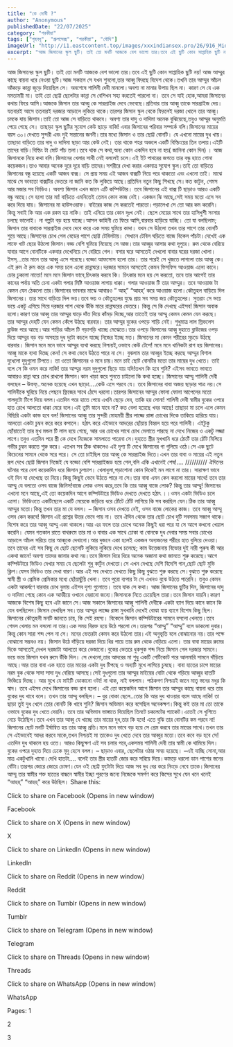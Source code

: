 ```yaml
---
title: "কে দোষী ?"
author: "Anonymous"
publishedDate: "22/07/2025"
category: "পরকীয়া"
tags: ["গৃহবধূ", "গ্রুপসেক্স", "পরকীয়া", "বৌদি"]
imageUrl: "http://i1.eastcontent.top/images/xxxindiansex.pro/26/916_Middle_s.jpg"
excerpt: "আজ জিসানের স্কুল ছুটি। তাই তো মনটি আজকে বেশ ভালো তার।তবে এই ছুটি কোন সাপ্তাহিক ছুটি নয়! আজ আম্মুর কাছে বায়না ধরে নেওয়া ছুটি।আজ সকালে সে যখন শুনলো,তার আব্বু ফিরছে বিদেশ থেকে।তখনি তার আম্মুর আঁচল আঁক..."
---
```


আজ জিসানের স্কুল ছুটি। তাই তো মনটি আজকে বেশ ভালো তার।তবে এই ছুটি কোন সাপ্তাহিক ছুটি নয়! আজ আম্মুর কাছে বায়না ধরে নেওয়া ছুটি।আজ সকালে সে যখন শুনলো,তার আব্বু ফিরছে বিদেশ থেকে।তখনি তার আম্মুর আঁচল আঁকড়ে কান্না জুড়ে দিয়েছিল সে। অবশেষে শালিনী দেবী মানলো।অবশ্য না মানার উপায় ছিল না। কারণ সে যে এক মমতাময়ী মা। তাই তো ছোট্ট ছেলেটার কান্না সে বেশিখন সহ‍্য করতেই পারলো না।
তবে সে যাই হোক,আমরা জিসানের কথায় ফিরে আসি।আজকে জিসান তার আব্বু কে সারপ্রাইজ দেবে ভেবেছে।প্রতিবার তার আব্বু তাকে সারপ্রাইজ দেয়। যতবারই আসে ততবারই দরজার আড়ালে লুকিয়ে থাকে।তারপর জিসান স্কুল থেকে ফিরলেই দরজা খোলে তার আব্বু। চমকে যায় জিসান।তাই তো আজ সে বাড়িতে থাকবে। অবশ্য তার দাদু ও দাদিমা অনেক বুঝিয়েছে,তবুও আম্মুর অনুমতি পেয়ে গেছে সে। তাছাড়া স্কুল ছুটির সুযোগ কেউ ছাড়ে নাকি!
এবার জিসানের পরিবার সম্পর্কে বলি।জিসানের মায়ের বয়স ৩০।দেখতে সুন্দরী এবং দুই সন্তানের জননী।তার মধ্যে জিসান ও তার ছোট্ট বোনটি। যে এখনো মায়ের দুধ খায়।তাছাড়া বাড়িতে তার দাদু ও দাদিমা ছাড়া আর কেউ নেই। তার থাকে শহর অঞ্চলে একটি বিল্ডিংয়ের তিন তলায়।এইটি তাদের বাড়ি।বিল্ডিং টা মোট পাঁচ তলা।তবে থাক সে কথা,অন‍্য কোন একদিন হবে না হয়( জানিনা কোন দিন) । আজ জিসানকে নিয়ে কথা বলি।জিসানের খেলার সাথী নেই বললেই চলে।এই ইট পাথরের জগতে তার বন্ধু হাতে গোনা কয়েকজন।তাও আবার অনেক দুরে দূরে বাড়ি তাদের।সশরীরে দেখা করার একমাত্র সুযোগ স্কুল।তাই তো বাড়িতে জিসানের বন্ধু হয়েছে একটি আজব বাক্স। সে প্রায় সময় এই আজব বাক্সটি নিয়ে পরে থাকতো এবং এখনো তাই। মাঝে মাঝে সে ভাবতো বাক্সটির ভেতরে না জানি কত কি লুকিয়ে আছে।প্রতিদিন নতুন কিছু শিখছে সে।কত কাটুন, গেমস আর মজার সব ভিডিও।
অবশ্য জিসান এখন জানে এটি কম্পিউটার। তবে জিসানের এই বাক্স টি ছাড়াও আরও একটি বন্ধু আছে।সে হলো তার মা!
বাড়িতে এমনিতেই তেমন কোন কাজ নেই। একজন ঝি আছে,সেই সময় মতো এসে সব করে দিয়ে যায়। জিসানের মা হাউসওয়াফ। বাইরের কাজ সে করতেই পারতো।পড়ালেখা সে তো আর কম করেনি। কিন্তু সবাই কি আর এক রকম হয় নাকি। তাই এনিয়ে তার কোন দুঃখ নেই। ছেলে মেয়ের সাথে তার হাসিখুশী সংসার চলছে ভালোই। না গল্পটা বড় হয়ে যাচ্ছে।আসল কাহিনী তে ফিরে আসি,বারবার হাড়িয়ে যাচ্ছি।
তো যা বলছিলাম; জিসান তার বাবাকে সারপ্রাইজ দেবে দেবে করে এক সময় ঘুমিয়ে কাদা। যখন সে উঠলো তখন তার পাশে তার বোনটি শুয়ে আছে।জিসানের চোখ গেল বেডের পাশে ছোট্ট টেবিলটায়। সেখানে টেবিল ঘড়িতে বাজে বিকেল পাঁচটা।দেখেই এক লাফে খাট ছেরে উঠলো জিসান।বড্ড বেশি ঘুমিয়ে নিয়েছে সে আজ।তার আব্বুর আসার কথা দূপুরে। রুম থেকে বেরিয়ে যাবার আগে বোনটিকে একবার দেখেনিয়ে সে বেরিয়ে গেল। বসার ঘরে আসতেই দেখলো বাবার ঘরের দরজা খোলা। ইসস্…তার মানে তার আব্বু এসে পরেছে।বড্ডো আফসোস হলো তার। তার পরেই সে খুজতে লাগলো তার আব্বু কে।এই রুম ঐ রুম করে এক সময় চলে এলো রান্নাঘরে।দরজার সামনে আসতেই কেমন ফিসফিস আওয়াজ এলো কানে।
চোর ঢুকলো নাতো! মনে মনে জিসান ভাবে,চিৎকার করবে কি। চিৎকার মনে হয় সে করতো, তবে তার আগেই তার কানের পর্দায় অতি চেনা একটা গলার মিষ্টি আওয়াজ লাগায় ধাক্কা। গলার আওয়াজ টি তার আম্মুর। তবে আওয়াজ টা কেমন যেন ঠেকলো তার।জিসানের ভাবনার মাঝে আবারও ” আহ্” “আহহ্’ করে আওয়াজ হলো।কৌতুহল বাড়িয়ে দিল জিসানের। তার সাথে বাড়িয়ে দিল ভয়।তবে ভয় ও কৌতুহলের যুদ্ধে প্রায় সব সময় জয় কৌতুহলের। সুতরাং সে ভয়ে ভয়ে একটু এগিয়ে গিয়ে দরজার পাশ থেকে উঁকি মারে রান্নাঘরের ভেতরে। কিন্তু সে কি দেখছে এইসব!
জিসান অবাক হলো।কারণ তার আব্বু তার আম্মুর ঘাড়ে দাঁত দিয়ে কাঁমড় দিচ্ছে,আর তাতেই তার আম্মু কেমন কেমন যেন করছে। তার আম্মুর দেহটি যেন কেমন কেঁপে উঠছে বারবার। তার আম্মুর বুকের ওপড়ে শাড়ি নেই। শুধুমাত্র লাল স্লিভলেস ব্লাউজ পরে আছে।আর শাড়ির আঁচল টি গড়াগড়ি খাচ্ছে মেঝেতে।তার ওপড়ে জিসানের আব্বু দুহাতে ব্লাউজের ওপড় দিয়ে আম্মুর বড় বড় অসহায় দুধ দুটো কচলে যাচ্ছে নিজের ইচ্ছে মত। জিসানের মা কেমন শরীরের মুচড়ে উঠছে বারবার।
জিসান মনে মনে ভাবে আম্মুর ব‍্যথা করছে নিশ্চয়ই,ওভাবে কেউ টেপে! মনে মনে খানিকটা রাগ হয় জিসানের।আব্বু মাকে ব‍্যথা দিচ্ছে কেন! সে কথা ভেবে উঠতে পারে না সে। বুঝলাম তার আব্বুর ইচ্ছে করছে আম্মুর বিশাল দুধেলো দুদুগুলো টিপতে। তা ওতো জিসানের ও মনে চায়।মনে চাই ছোট বোনটির মতো তার মায়ের দুধ খেতে। তাই বলে সে কি ওমন করে নাকি! তার আম্মুর নরম দুদুগুলো ছিড়ে যায় যদি!তখন কি হবে শুনি?
এইসব ভাবতে ভাবতে আবারও রান্না ঘরে চোখ রাখলো জিসান।কান খাড়া করে শুনতে চাইলো কি কথা হচ্ছে। জিসানের আম্মু শালিনী দেবী বলছেন
– উফফ্..অনেক হয়েছে এখন ছাড়ো….কেউ এসে পরবে যে।
তবে জিসানের বাবা অজয় ছাড়ার পাত্র নয়।সে শালিনীকে ঘুরিয়ে নিয়ে পেছনে ফ্রিজের সাথে ঠেসে ধরলো।তারপর জিসানের আম্মুর ফোলা ফোলা আপেলের মতো গালদুটো টিপে দিয়ে বলল।এতদিন পরে হাতে পেয়ে এখনি ছেড়ে দেব, তাকি হয় সোনা!
শালিনী দেবী স্বামীর বুকের ওপরে হাত রেখে আলতো ধাক্কা মেরে বলে।এই তুমি স্নানে যাবে না? কত বেলা হয়েছে খবর আছে! তাছাড়া মা চলে এলে কেমন বিছিরি একটা কান্ড হবে বল!
জিসানের আব্বু তার সুন্দরী মোহময়ী স্ত্রীর লাজ্জে রাঙ্গা চোখের দিকে তাকিয়ে হারিয়ে যায়।আলতো একটা চুম্বন করে করে কপালে। হঠাৎ করে এইভাবে আদরের ছোঁয়ায় বিহ্বল হয়ে পরে শালিনী। এইটুকু ছোঁয়াতেই তার মুখ মন্ডল টি লাল হয়ে গেছে, আর ওর চোখের সাথে চোখ মেলাতে পারছে না দেখে নিজের ও একটু লজ্জা লাগে।তবুও এতদিন পরে স্ত্রী কে দেখে নিজেকে সামলাতে পারেনা সে।দুহাতে স্ত্রীর মুখখানি ধরে ঠোটেঁ তার ঠোঁট মিলিয়ে গভীর চুম্বন করতে শুরু করে।
এতখন সব ঠিক থাকলেও এই দৃশ্য টি দেখে জিসানের গা গুলিয়ে ওঠে।সে এক ছুটে কিচেনের সামনে থেকে সরে পরে। সে তো চাইছিল তার আব্বু কে সারপ্রাইজ দিতে।এখন তার বাবা ও মায়ের এই নতুন রূপ দেখে ছোট্ট জিসান নিজেই যে বড্ডো বেশি সারপ্রাইজড হয়ে গেল,বলি একি এখানেই শেষ!….
//////////
ঐদিনের ঘটনার পরে বেশ কয়েকদিন ধরে জিসান চুপচাপ। খেলাধুলা,পড়াশোনা কোন দিকেই মন লাগে না তার। সারাক্ষণ ভাবে ওই দিন যা দেখেছে তা নিয়ে।কিন্তু কিছুই ভেবে উঠতে পারে না সে।তার বাবা এমন কেন করলো মায়ের সাথে! তবে তার আম্মু যে বলতো ওসব বাজে জিনিস!বাজে লোক ওসব করে,তবে কি তার আব্বু বাজে লোক? কিন্তু তার আম্মু!
জিসানের এখনো মনে আছে,এই তো কয়েকদিন আগে কম্পিউটারে ভিডিও দেখতে দেখতে হঠাৎ ।।ওমন একটা ভিডিও চলে এলো। ভিডিওতে একটিছেলে একটি মেয়েকে জড়িয়ে ধরে ঠোঁটে ঠোঁট লাগিয়ে কি সব করছিল যেন।ঠিক তার আব্বু আম্মুর মতো।কিন্তু তখন তার মা যে বলল।
– জিসান ওসব দেখতে নেই, ওসব বাজে লোকের কাজ।
তবে আব্বু আম্মু ওসব কেন করবে! জিসান এই প্রশ্নের উত্তর ভেবে পায় না। তবে ঐদিন থেকে তার ছোট চোখ দুটি সবসময় সজাগ থাকে।বিশেষ করে তার আব্বু আম্মু একা থাকলে।আর এর ফলে তার চোখে অনেক কিছুই ধরা পরে যা সে আগে কখনো খেয়াল করেনি।
যেমন গতকাল রাতে বাথরুমে তার মা ও বাবার এক সাথে ঢোকা বা বোনকে দুধ দেবার সময় সবার চোখের আড়ালে আঁচল সরিয়ে তার আব্বুকে দেখানো।আর দুজনে একা হলেই একজন অন‍্যজনের শরীরে হাত বুলিয়ে দেওয়া। তবে তাদের এই সব কিছু যে ছোট ছেলেটি লুকিয়ে লুকিয়ে দেখে চলেছে; কাম উত্তেজনায় বিভোর দুই নারী পুরুষ কী আর একথা জানে!
অবশ্য তাদের জানার কথা নয়।তবে জিসান ধিরে ধিরে অনেক অজানা কথা জানতে শুরু করেছে।আগে কম্পিউটারে ভিডিও দেখার সময় যে ছেলেটা শুধু কার্টুন দেখতো।সে এখন দেখছে দেশি বিদেশি গান,ছোট ছোট মুভি ক্লিপ।যেসব ভিডিও তার দেখা বারণ।আর এই সব দেখতে দেখতে কিছু কিছু বুঝতে শুরু করছে সে।বুঝতে শুরু করেছে স্বামী স্ত্রী ও প্রেমিক প্রেমিকার মধ্যে ছোঁয়াছুঁয়ি খেলা। তবে পুরো ব‍্যপার টা সে এখনও বুঝে উঠতে পারেনি। তবুও কেমন একটা আকর্ষণে বারবার চোখ বুলায় এইসব দৃশ্য গুলোতে।
তবে যাক সে কথা। আজ জিসানের ছুটির দিন, জিসানের দাদু ও দাদিমা গেছে কোন এক আত্মীয়ে ওখানে বেরানো জন্যে।জিসানকে নিতে চেয়েছিল তারা।তবে জিসান যায়নি।কারণ আজকে বিশেষ কিছু হবে এটা জানে সে।আজ সকালে জিসানের আব্বু শালিনী দেবীকে একটা ব‍্যাগ দিয়ে কানে কানে কি যেন বলছিলেন।জিসান দেখছিল সব।তার আম্মুর লাজ্জে রাঙ্গা মুখখানি দেখেই বোঝা যায় ব‍্যাগে বিশেষ কিছু ছিল। জিসানের কৌতূহলী মনটি জানতে চায়, কি সেই রহস্য।
বিকেলে জিসান কম্পিউটারের সামনে বসলো খেলতে।তবে গেমস খেলায় মন বসলো না তার।এক সময় বিরক্ত হয়ে উঠে পরলো সে।তারপর “আম্মু” “আম্মু” বলে ডাকলো দুবার।কিন্তু কোন সারা শব্দ পেল না সে। মনের ভেতরটা কেমন করে উঠলো তার।এই অনুভূতি বলে বোঝানোর নয়।তার পক্ষে বোঝানো সম্ভবও নয়।
জিসান উঠে দাঁড়িয়ে দরজা দিয়ে ধির পায়ে তার রুম থেকে বেড়িয়ে এলো। তার বাবা মায়ের রুমের দিকে আসতেই,দেখল দরজাটা আলতো করে ভেজানো।বুকের ভেতরে ধুকপুক শব্দ নিয়ে জিসান গেল দরজার সামনে। ভয়ে ভয়ে জিসান যখন রুমে উঁকি দিল। সে দেখলো,তার আদরের মা শুধু একটি পেটিকোট পরে আলমারি সামনে দাঁড়িয়ে আছে।আর তার বাবা এক হাতে তার মায়ের একটা দুধ টিপছে ও অন‍্যটি মুখে লাগিয়ে চুষছে। বাবা হাতের চাপে মায়ের নরম বুক থেকে সাদা সাদা দুধ বেরিয়ে আসছে।সেই দুধগুলো তার আম্মুর মাইয়ের বোটা থেকে গড়িয়ে আব্বুর হাতটি ভিজিয়ে দিচ্ছে। আর মুখে যে মাইটি ডোকানো ওটা! না থাক, নাই বললাম। পাঠকগণ নিশ্চয়ই জানে মাতৃ স্তনের মধুর কি স্বাদ। তবে এইসব দেখে জিসানের বড্ড রাগ হলো। এই তো কয়েকদিন আগে জিসান তার আম্মুর কাছে বায়না ধরে তার বুকের দুধ খাবে বলে। তখন তার আম্মু বলছিল।
– ধুর বোকা ছেলে..তোর কি আর দুধ খাওয়ার বয়স আছে নাকি! তা ছাড়া তুই দুধ খেলে তোর বোনটি কি খাবে শুনি?
জিসান অভিমান করে বসেছিল অনেকক্ষণ।কিন্তু কই তার মা তো তাকে ওভাবে বুকের দুধ খেতে দেয়নি। তবে তার অভিমান ভাঙ্গাতে দিয়েছিল তিনটে চকলেটের প‍্যাকেট।এতেই সে খুশিতে নেচে উঠেছিল।তবে এখন তার আব্বু যে খাচ্ছে তার মায়ের দুধ,তার কি হবে! এতে বুঝি তার বোনটির কম পরবে না! জিসানের ছোট মনটি ইর্ষান্বিত হয় তার আব্বু প্রতি।মনে মনে ভাবে বড় হয়ে সে প্রেম করবে তার মায়ের সাথে।তখন তার সে এইভাবেই আদর করবে মাকে,তখন নিশ্চয়ই মা তাকেও দুধ খেতে দেবে তার আব্বুর মতো।তবে কবে বড় হবে সে! এতদিন দুধ থাকলে হয় ওতে।
আরও কিছুক্ষণ এই সব চলার পরে,একসময় শালিনী দেবী তার স্বামী কে থামিয়ে দিল। বুকের ওপরে দুহাত দিয়ে ঢেকে মৃদু হেসে বলল।
– ছাড়াও এবার, ছেলেটার ওঠার সময় হয়েছে।
–এই যাচ্ছি সোনা,আর মাত্র একটুখানি খাবো।দেখি হাতটা….
বলেই তার স্ত্রীর হাতটি জোর করে সরিয়ে দিয়ে।কামড়ে ধরলো ডান পাশের স্তনের বোঁটা।তারপর জোরে জোরে চোষণ।যেন ওই ছোট্ট ফুটোটা দিয়ে আজ সব দুধ বের করে নিংড়ে নেবে তাকে।জিসানের আম্মু তার স্বামীর শক্ত হাতের বান্ধনে স্বামীর ইচ্ছা পুরণের জন্যে নিজেকে সমর্পণ করে কিসের সুখে যেন খনে খনেই “আহহ্” “আহহ্” করে উঠছিল।
Share this:


Click to share on Facebook (Opens in new window)


Facebook




Click to share on X (Opens in new window)


X




Click to share on LinkedIn (Opens in new window)


LinkedIn




Click to share on Reddit (Opens in new window)


Reddit




Click to share on Tumblr (Opens in new window)


Tumblr




Click to share on Telegram (Opens in new window)


Telegram




Click to share on Threads (Opens in new window)


Threads




Click to share on WhatsApp (Opens in new window)


WhatsApp


Pages: 
1
 
2
 
3
